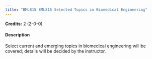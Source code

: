 ```yaml
---
title: "BML815 BML815 Selected Topics in Biomedical Engineering"
---
```

**Credits:** 2 (2-0-0)

#### Description
Select current and emerging topics in biomedical engineering will be covered; details will be decided by the instructor.